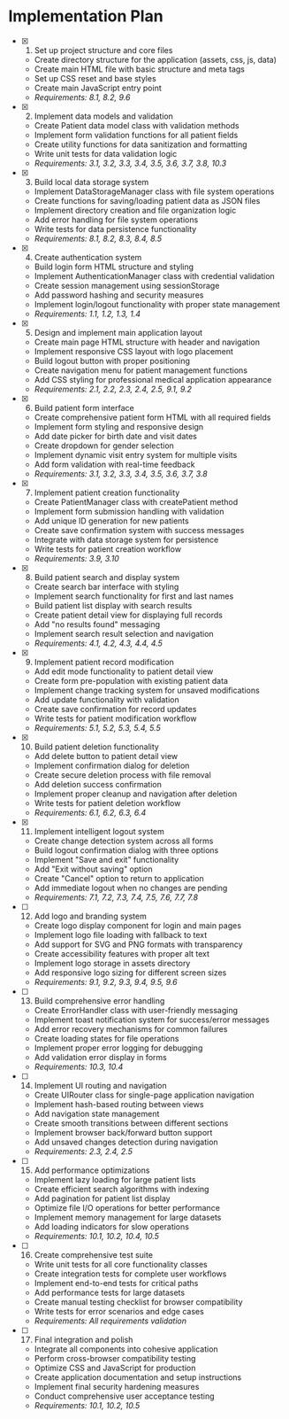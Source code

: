 # Implementation Plan

- [x] 1. Set up project structure and core files

  - Create directory structure for the application (assets, css, js, data)
  - Create main HTML file with basic structure and meta tags
  - Set up CSS reset and base styles
  - Create main JavaScript entry point
  - _Requirements: 8.1, 8.2, 9.6_

- [x] 2. Implement data models and validation

  - Create Patient data model class with validation methods
  - Implement form validation functions for all patient fields
  - Create utility functions for data sanitization and formatting
  - Write unit tests for data validation logic
  - _Requirements: 3.1, 3.2, 3.3, 3.4, 3.5, 3.6, 3.7, 3.8, 10.3_

- [x] 3. Build local data storage system

  - Implement DataStorageManager class with file system operations
  - Create functions for saving/loading patient data as JSON files
  - Implement directory creation and file organization logic
  - Add error handling for file system operations
  - Write tests for data persistence functionality
  - _Requirements: 8.1, 8.2, 8.3, 8.4, 8.5_

- [x] 4. Create authentication system

  - Build login form HTML structure and styling
  - Implement AuthenticationManager class with credential validation
  - Create session management using sessionStorage
  - Add password hashing and security measures
  - Implement login/logout functionality with proper state management
  - _Requirements: 1.1, 1.2, 1.3, 1.4_

- [x] 5. Design and implement main application layout

  - Create main page HTML structure with header and navigation
  - Implement responsive CSS layout with logo placement
  - Build logout button with proper positioning
  - Create navigation menu for patient management functions
  - Add CSS styling for professional medical application appearance
  - _Requirements: 2.1, 2.2, 2.3, 2.4, 2.5, 9.1, 9.2_

- [x] 6. Build patient form interface

  - Create comprehensive patient form HTML with all required fields
  - Implement form styling and responsive design
  - Add date picker for birth date and visit dates
  - Create dropdown for gender selection
  - Implement dynamic visit entry system for multiple visits
  - Add form validation with real-time feedback
  - _Requirements: 3.1, 3.2, 3.3, 3.4, 3.5, 3.6, 3.7, 3.8_

- [x] 7. Implement patient creation functionality

  - Create PatientManager class with createPatient method
  - Implement form submission handling with validation
  - Add unique ID generation for new patients
  - Create save confirmation system with success messages
  - Integrate with data storage system for persistence
  - Write tests for patient creation workflow
  - _Requirements: 3.9, 3.10_

- [x] 8. Build patient search and display system

  - Create search bar interface with styling
  - Implement search functionality for first and last names
  - Build patient list display with search results
  - Create patient detail view for displaying full records
  - Add "no results found" messaging
  - Implement search result selection and navigation
  - _Requirements: 4.1, 4.2, 4.3, 4.4, 4.5_

- [x] 9. Implement patient record modification

  - Add edit mode functionality to patient detail view
  - Create form pre-population with existing patient data
  - Implement change tracking system for unsaved modifications
  - Add update functionality with validation
  - Create save confirmation for record updates
  - Write tests for patient modification workflow
  - _Requirements: 5.1, 5.2, 5.3, 5.4, 5.5_

- [x] 10. Build patient deletion functionality

  - Add delete button to patient detail view
  - Implement confirmation dialog for deletion
  - Create secure deletion process with file removal
  - Add deletion success confirmation
  - Implement proper cleanup and navigation after deletion
  - Write tests for patient deletion workflow
  - _Requirements: 6.1, 6.2, 6.3, 6.4_

- [x] 11. Implement intelligent logout system

  - Create change detection system across all forms
  - Build logout confirmation dialog with three options
  - Implement "Save and exit" functionality
  - Add "Exit without saving" option
  - Create "Cancel" option to return to application
  - Add immediate logout when no changes are pending
  - _Requirements: 7.1, 7.2, 7.3, 7.4, 7.5, 7.6, 7.7, 7.8_

- [ ] 12. Add logo and branding system

  - Create logo display component for login and main pages
  - Implement logo file loading with fallback to text
  - Add support for SVG and PNG formats with transparency
  - Create accessibility features with proper alt text
  - Implement logo storage in assets directory
  - Add responsive logo sizing for different screen sizes
  - _Requirements: 9.1, 9.2, 9.3, 9.4, 9.5, 9.6_

- [ ] 13. Build comprehensive error handling

  - Create ErrorHandler class with user-friendly messaging
  - Implement toast notification system for success/error messages
  - Add error recovery mechanisms for common failures
  - Create loading states for file operations
  - Implement proper error logging for debugging
  - Add validation error display in forms
  - _Requirements: 10.3, 10.4_

- [ ] 14. Implement UI routing and navigation

  - Create UIRouter class for single-page application navigation
  - Implement hash-based routing between views
  - Add navigation state management
  - Create smooth transitions between different sections
  - Implement browser back/forward button support
  - Add unsaved changes detection during navigation
  - _Requirements: 2.3, 2.4, 2.5_

- [ ] 15. Add performance optimizations

  - Implement lazy loading for large patient lists
  - Create efficient search algorithms with indexing
  - Add pagination for patient list display
  - Optimize file I/O operations for better performance
  - Implement memory management for large datasets
  - Add loading indicators for slow operations
  - _Requirements: 10.1, 10.2, 10.4, 10.5_

- [ ] 16. Create comprehensive test suite

  - Write unit tests for all core functionality classes
  - Create integration tests for complete user workflows
  - Implement end-to-end tests for critical paths
  - Add performance tests for large datasets
  - Create manual testing checklist for browser compatibility
  - Write tests for error scenarios and edge cases
  - _Requirements: All requirements validation_

- [ ] 17. Final integration and polish
  - Integrate all components into cohesive application
  - Perform cross-browser compatibility testing
  - Optimize CSS and JavaScript for production
  - Create application documentation and setup instructions
  - Implement final security hardening measures
  - Conduct comprehensive user acceptance testing
  - _Requirements: 10.1, 10.2, 10.5_
